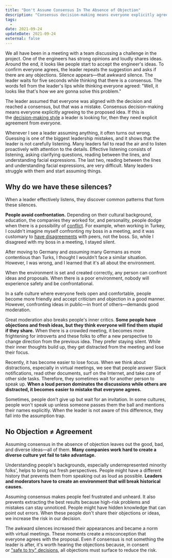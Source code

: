 ```yaml
---
title: "Don't Assume Consensus In The Absence of Objection"
description: "Consensus decision-making means everyone explicitly agreeing to the proposed idea. The leader needs explicit agreement from everyone and shouldn't assume consensus in the absence of objection."
tags:
  -
date: 2021-09-24
updateDate: 2021-09-24
external: false
---
```


We all have been in a meeting with a team discussing a challenge in the project. One of the engineers has strong opinions and loudly shares ideas. Around the end, it looks like people start to accept the engineer's ideas. To confirm everyone agrees, the leader repeats the suggestion and asks if there are any objections. Silence appears—that awkward silence. The leader waits for five seconds while thinking that there is a consensus. The words fell from the leader's lips while thinking everyone agreed: "Well, it looks like that's how we are gonna solve this problem."

The leader assumed that everyone was aligned with the decision and reached a consensus, but that was a mistake. Consensus decision-making means everyone explicitly agreeing to the proposed idea. If this is the [decision-making style](/the-decision-making-pendulum) a leader is looking for, then they need explicit agreement from everyone.

Whenever I see a leader assuming anything, it often turns out wrong. Guessing is one of the biggest leadership mistakes, and it shows that the leader is not carefully listening. Many leaders fail to read the air and to listen proactively with attention to the details. Effective listening consists of listening, asking clarifying questions, reading between the lines, and understanding facial expressions. The last two, reading between the lines and understanding facial expressions, are very difficult. Many leaders struggle with them and start assuming things.

## Why do we have these silences?

When a leader effectively listens, they discover common patterns that form these silences.

**People avoid confrontation.** Depending on their cultural background, education, the companies they worked for, and personality, people dodge when there is a possibility of [conflict](/how-to-solve-and-prevent-conflicts). For example, when working in Turkey, I couldn't imagine myself confronting my boss in a meeting, and it was customary to [have disagreements](/explicit-disagreement-is-better-than-implicit-misunderstanding) with peers, not the boss. So, while I disagreed with my boss in a meeting, I stayed silent.

After moving to Germany and _assuming_ many Germans as more contentious than Turks, I thought I wouldn't face a similar situation. However, I was wrong, and I learned that it's all about the environment.

When the environment is set and created correctly, any person can confront ideas and proposals. When there is a poor environment, nobody will experience safety and be confrontational.

In a safe culture where everyone feels open and comfortable, people become more friendly and accept criticism and objection in a good manner. However, confronting ideas in public—in front of others—demands good moderation.

Great moderation also breaks people's inner critics. **Some people have objections and fresh ideas, but they think everyone will find them stupid if they share.** When there is a crowded meeting, it becomes more frightening for introverts and these folks to offer a new perspective to change direction from the previous idea. They prefer staying silent. While their inner thoughts build up, they get distracted from the meeting and lose their focus.

Recently, it has become easier to lose focus. When we think about distractions, especially in virtual meetings, we see that people answer Slack notifications, read other documents, surf on the Internet, and take care of other side tasks. Therefore, they sometimes wait for another person to speak up. **When a loud person dominates the discussions while others are distracted, it becomes easier to mistake that everyone agrees.**

Sometimes, people don't give up but wait for an invitation. In some cultures, people won't speak up unless someone passes them the ball and mentions their names explicitly. When the leader is not aware of this difference, they fall into the assumption trap.

## No Objection ≠ Agreement

Assuming consensus in the absence of objection leaves out the good, bad, and diverse ideas—all of them. **Many companies work hard to create a diverse culture yet fail to take advantage.**

Understanding people's backgrounds, especially underrepresented minority folks', helps to bring out fresh perspectives. People might have a different history that prevents them from speaking out as loud as possible. **Leaders and moderators have to create an environment that will break historical causes.**

Assuming consensus makes people feel frustrated and unheard. It also prevents extracting the best results because high-risk problems and mistakes can stay unnoticed. People might have hidden knowledge that can point out errors. When these people don't share their objections or ideas, we increase the risk in our decision.

The awkward silences increased their appearances and became a norm with virtual meetings. These moments create a misconception that everyone agrees with the proposal. Even if consensus is not something the leader is after, it's worth hearing the objections because, in consent or ["safe to try" decisions](/how-to-handle-and-overcome-objections-to-your-proposal-at-work), all objections must surface to reduce the risk.
